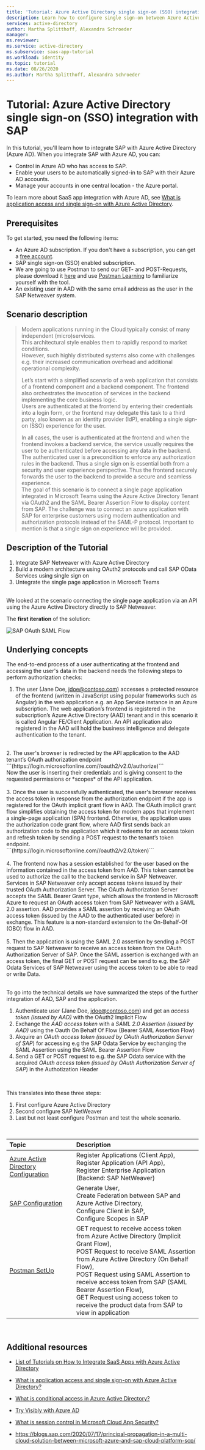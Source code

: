 ```yaml
---
title: 'Tutorial: Azure Active Directory single sign-on (SSO) integration with SAP | Microsoft Docs'
description: Learn how to configure single sign-on between Azure Active Directory and SAP.
services: active-directory
author: Martha Splitthoff, Alexandra Schroeder
manager: 
ms.reviewer: 
ms.service: active-directory
ms.subservice: saas-app-tutorial
ms.workload: identity
ms.topic: tutorial
ms.date: 08/26/2020
ms.author: Martha Splitthoff, Alexandra Schroeder
---
```


# Tutorial: Azure Active Directory single sign-on (SSO) integration with SAP

In this tutorial, you'll learn how to integrate SAP with Azure Active Directory (Azure AD). When you integrate SAP with Azure AD, you can:

* Control in Azure AD who has access to SAP.
* Enable your users to be automatically signed-in to SAP with their Azure AD accounts.
* Manage your accounts in one central location - the Azure portal.

To learn more about SaaS app integration with Azure AD, see [What is application access and single sign-on with Azure Active Directory](https://docs.microsoft.com/azure/active-directory/manage-apps/what-is-single-sign-on).

## Prerequisites

To get started, you need the following items:

* An Azure AD subscription. If you don't have a subscription, you can get a [free account](https://azure.microsoft.com/free/).
* SAP single sign-on (SSO) enabled subscription.
* We are going to use Postman to send our GET- and POST-Requests, please download it [here](https://www.postman.com/downloads/) and use [Postman Learning](https://learning.postman.com/getting-started/) to familiarize yourself with the tool. <br>
* An existing user in AAD with the same email address as the user in the SAP Netweaver system.


## Scenario description
  > Modern applications running in the Cloud typically consist of many independent (micro)services. <br>
  > This architectural style enables them to rapidly respond to market conditions. <br>
  > However, such highly distributed systems also come with challenges e.g. their increased communication overhead and additional operational complexity.
>
  > Let’s start with a simplified scenario of a web application that consists of a frontend component and a backend component. The frontend also orchestrates the invocation of services in the backend implementing the core business logic. <br>
  > Users are authenticated at the frontend by entering their credentials into a login form, or the frontend may delegate this task to a third party, also known as an identity provider (IdP), enabling a single sign-on (SSO) experience for the user. <br>
>
  > In all cases, the user is authenticated at the frontend and when the frontend invokes a backend service, the service usually requires the user to be authenticated before accessing any data in the backend. The authenticated user is a precondition to enforce any authorization rules in the backend. Thus a single sign on is essential both from a security and user experience perspective. Thus the frontend securely forwards the user to the backend to provide a secure and seamless experience.  <br>
  > The goal of this scenario is to connect a single page application integrated in Microsoft Teams using the Azure Active Directory Tenant via OAuth2 and the SAML Bearer Assertion Flow to display content from SAP. The challenge was to connect an azure application with SAP for enterprise customers using modern authentication and authorization protocols instead of the SAML-P protocol. Important to mention is that a single sign on experience will be provided. 

## Description of the Tutorial

1. Integrate SAP Netweaver with Azure Active Directory
2. Build a modern architecture using OAuth2 protocols und call SAP OData Services using single sign on
3. Untegrate the single page application in Microsoft Teams 
<br>
We looked at the scenario connecting the single page application via an API using the Azure Active Directory directly to SAP Netweaver.

The **first iteration** of the solution:

![SAP OAuth SAML Flow](./img/Architecture.png)

 ## Underlying concepts
 The end-to-end process of a user authenticating at the frontend and accessing the user's data in the backend needs the following steps to perform authorization checks: <br>

 1. The user (Jane Doe, jdoe@contoso.com) accesses a protected resource of the frontend (written in JavaScript using popular frameworks such as Angular) in the web application e.g. an App Service instance in an Azure subscription. The web application’s frontend is registered in the subscription’s Azure Active Directory (AAD) tenant and in this scenario it is called Angular FE/Client Application. An API application also registered in the AAD will hold the business intelligence and delegate authentication to the tenant. <br>
<br>
 2. The user's browser is redirected by the API application to the AAD tenant’s OAuth authorization endpoint <br> ```(https://login.microsoftonline.com/<TENANT_ID>/oauth2/v2.0/authorize)``` <br> Now the user is inserting their credentials and is giving consent to the requested permissions or *scopes* of the API application. <br>
<br>
 3. Once the user is successfully authenticated, the user's browser receives the access token in response from the authorization endpoint if the app is registered for the OAuth implicit grant flow in AAD. The OAuth implicit grant flow simplifies obtaining the access token for modern apps that implement a single-page application (SPA) frontend. Otherwise, the application uses the authorization code grant flow, where AAD first sends back an authorization code to the application which it redeems for an access token and refresh token by sending a POST request to the tenant’s token endpoint. <br> ```(https://login.microsoftonline.com/<TENANT_ID>/oauth2/v2.0/token)``` <br>
<br>
 4. The frontend now has a session established for the user based on the information contained in the access token from AAD. This token cannot be used to authorize the call to the backend service in SAP Netweaver. Services in SAP Netweaver only accept access tokens issued by their trusted OAuth Authorization Server. The OAuth Authorization Server accepts the SAML Bearer Grant type, which allows the frontend in Microsoft Azure to request an OAuth access token from SAP Netweaver with a SAML 2.0 assertion. AAD provides a SAML assertion by receiving an OAuth access token (issued by the AAD to the authenticated user before) in exchange. This feature is a non-standard extension to the On-Behalf-Of (OBO) flow in AAD. <br>
<br>
 5. Then the application is using the SAML 2.0 assertion by sending a POST request to SAP Netweaver to receive an access token from the OAuth Authorization Server of SAP. Once the SAML assertion is exchanged with an access token, the final GET or POST request can be send to e.g. the SAP Odata Services of SAP Netweaver using the access token to be able to read or write Data. 
<br>
<br>

To go into the technical details we have summarized the steps of the further integration of AAD, SAP and the application. 

1. Authenticate user (Jane Doe, jdoe@contoso.com) and get an *access token (issued by AAD)* with the OAuth2 Implicit Flow​
2. Exchange the *AAD access token* with a *SAML 2.0 Assertion (issued by AAD)* using the Oauth On Behalf Of Flow (Bearer SAML Assertion Flow)​
3. Akquire an *OAuth access token (issued by  OAuth Authorization Server of SAP*) for accessing e.g the SAP Odata Service by exchanging the SAML Assertion using the SAML Bearer Assertion Flow​
4. Send a GET or POST request to e.g. the SAP Odata service with the acquired *OAuth access token (issued by OAuth Authorization Server of SAP*) in the Authotization Header​

<br>

This translates into these three steps:

1. First configure Azure Active Directory
2. Second configure SAP NetWeaver
3. Last but not least configure Postman and test the whole scenario.

<br>

|Topic|Description|
|:-----------|:------------------|
|[Azure Active Directory Configuration](././AzureActiveDirectoryConfiguration/README.md)|Register Applications (Client App), <br> Register Application (API App), <br>Register Enterprise Application (Backend: SAP NetWeaver)|
|[SAP Configuration](SAPNetWeaverConfiguration/README.md)|Generate User, <br>Create Federation between SAP and Azure Active Directory, <br>Configure Client in SAP, <br>Configure Scopes in SAP|
|[Postman SetUp](././PostmanSetup/README.md)|GET request to receive access token from Azure Active Directory (Implicit Grant Flow), <br>POST Request to receive SAML Assertion from Azure Active Directory (On Behalf Flow), <br>POST Request using SAML Assertion to receive access token from SAP (SAML Bearer Assertion Flow), <br>GET Request using access token to receive the product data from SAP to view in application|


<br>

## Additional resources

- [ List of Tutorials on How to Integrate SaaS Apps with Azure Active Directory ](https://docs.microsoft.com/azure/active-directory/active-directory-saas-tutorial-list)

- [What is application access and single sign-on with Azure Active Directory? ](https://docs.microsoft.com/azure/active-directory/active-directory-appssoaccess-whatis)

- [What is conditional access in Azure Active Directory?](https://docs.microsoft.com/azure/active-directory/conditional-access/overview)

- [Try Visibly with Azure AD](https://aad.portal.azure.com/)

- [What is session control in Microsoft Cloud App Security?](https://docs.microsoft.com/cloud-app-security/proxy-intro-aad)
- https://blogs.sap.com/2020/07/17/principal-propagation-in-a-multi-cloud-solution-between-microsoft-azure-and-sap-cloud-platform-scp/